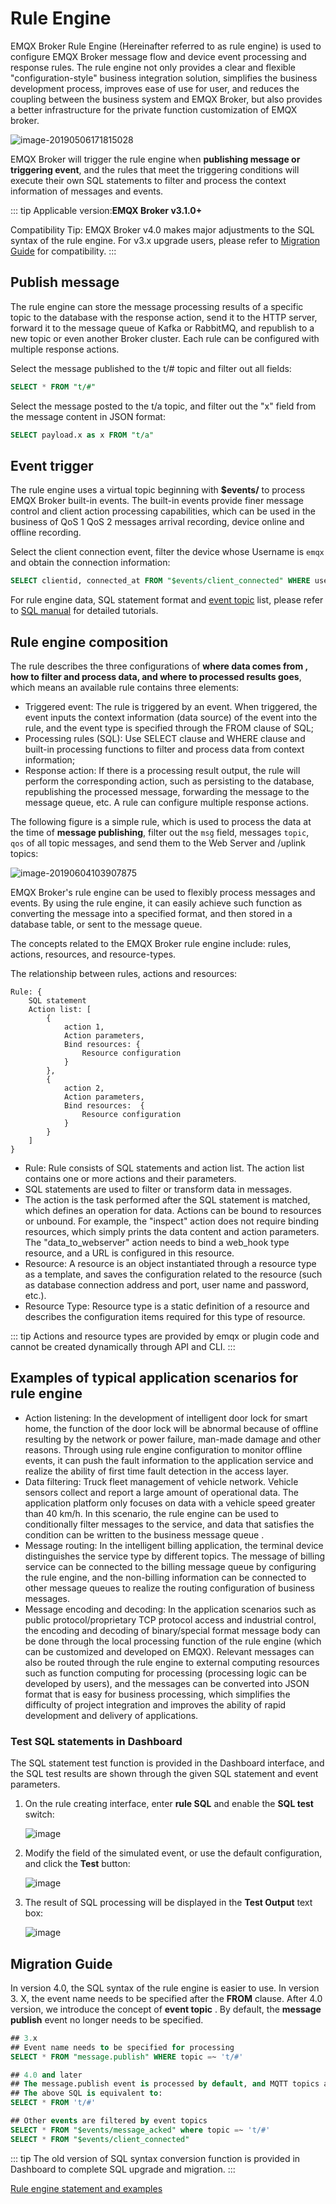 # Rule Engine

EMQX Broker Rule Engine (Hereinafter referred to as rule engine) is used to configure EMQX Broker message flow and device event processing and response rules. The rule engine not only provides a clear and flexible "configuration-style" business integration solution, simplifies the business development process, improves ease of use for user, and reduces the coupling between the business system and EMQX Broker, but also provides a better infrastructure for the private function customization of EMQX broker.

![image-20190506171815028](../assets/image-20190506171815028.jpg)

EMQX Broker will trigger the rule engine when **publishing message or triggering  event**, and the rules that meet the triggering conditions will execute their own SQL statements to filter and process the context information of messages and events.

::: tip
Applicable version:**EMQX Broker v3.1.0+**

Compatibility Tip: EMQX Broker v4.0 makes major adjustments to the SQL syntax of the rule engine. For v3.x upgrade users, please refer to  [Migration Guide](./rule-engine.md#migration-guide) for compatibility.
:::

## Publish message

The rule engine can store the message processing results of a specific topic to the database with the response action, send it to the HTTP server, forward it to the message queue of Kafka or RabbitMQ, and republish to a new topic or even another Broker cluster. Each rule can be configured with multiple response actions.

Select the message published to the t/# topic and filter out all fields:

```sql
SELECT * FROM "t/#"
```

Select the message posted to the t/a topic, and filter out the "x" field from the message content in JSON format:

```sql
SELECT payload.x as x FROM "t/a"
```

## Event trigger

The rule engine uses a virtual topic beginning with **$events/** to process EMQX Broker built-in events. The built-in events provide finer message control and client action processing capabilities, which can be used in the business of QoS 1 QoS 2 messages arrival recording, device online and offline recording.

Select the client connection event, filter the device whose Username is `emqx` and obtain the connection information:

```sql
SELECT clientid, connected_at FROM "$events/client_connected" WHERE username = 'emqx'
```

For rule engine data, SQL statement format and [event topic](#event-topics) list, please refer to [SQL manual](#sql-statement) for detailed tutorials.

## Rule engine composition

The rule describes the three configurations of **where data comes from ,  how to filter and process data, and where to processed results goes**, which means an available rule contains three elements:

- Triggered event: The rule is triggered by an event. When triggered, the event inputs the context information (data source) of the event into the rule, and the event type is specified through the FROM clause of SQL;
- Processing rules (SQL): Use SELECT clause and WHERE clause and built-in processing functions to filter and process data from context information;
- Response action: If there is a processing result output, the rule will perform the corresponding action, such as persisting to the database, republishing the processed message, forwarding the message to the message queue, etc. A rule can configure multiple response actions.

The following figure is a simple rule, which is used to process the data at the time of **message publishing**, filter out the `msg` field,  messages `topic`, ` qos` of all topic messages, and send them to the Web Server and /uplink topics:

![image-20190604103907875](../assets/image-20190604103907875.png)

EMQX Broker's rule engine can be used to flexibly process messages and events. By using the rule engine, it can easily achieve such function as converting the message into a specified format, and then stored in a database table, or sent to the message queue.

The concepts related to the EMQX Broker rule engine include: rules, actions, resources, and resource-types.

The relationship between rules, actions and resources:
```
Rule: {
    SQL statement
    Action list: [
        {
            action 1,
            Action parameters,
            Bind resources: {
                Resource configuration
            }
        },
        {
            action 2,
            Action parameters,
            Bind resources:  {
                Resource configuration
            }
        }
    ]
}
```
- Rule: Rule consists of SQL statements and action list. The action list contains one or more actions and their parameters.
- SQL statements are used to filter or transform data in messages.
- The action is the task performed after the SQL statement is matched, which defines an operation for data.
  Actions can be bound to resources or unbound. For example, the "inspect" action does not require binding resources, which simply prints the data content and action parameters. The "data_to_webserver" action needs to bind a web_hook type resource, and a URL is configured in this resource.
- Resource: A resource is an object instantiated through a resource type as a template, and saves the configuration related to the resource (such as database connection address and port, user name and password, etc.).
- Resource Type: Resource type is a static definition of a resource and describes the configuration items required for this type of resource.

::: tip
Actions and resource types are provided by emqx or plugin code and cannot be created dynamically through API and CLI.
:::

## Examples of typical application scenarios for rule engine

- Action listening: In the development of intelligent door lock for smart home, the function of the door lock will be abnormal because of offline resulting by the network or power failure, man-made damage and other reasons. Through using rule engine configuration to monitor offline events, it can push the fault information to the application service and realize the ability of first time fault detection in the access layer.
- Data filtering: Truck fleet management of vehicle network. Vehicle sensors collect and report a large amount of operational data. The application platform only focuses on data with a vehicle speed greater than 40 km/h. In this scenario, the rule engine can be used to conditionally filter messages to the service, and data that satisfies the condition can be written to the business message queue .
- Message routing: In the intelligent billing application, the terminal device distinguishes the service type by different topics. The message of billing service can be connected to the billing message queue by configuring the rule engine, and the non-billing information can be connected to other message queues to realize the routing configuration of business messages.
- Message encoding and decoding: In the application scenarios such as public protocol/proprietary TCP protocol access and industrial control, the encoding and decoding of binary/special format message body can be done through the local processing function of the rule engine (which can be customized and developed on EMQX). Relevant messages can also be routed through the rule engine to external computing resources such as function computing for processing (processing logic can be developed by users), and the messages can be converted into JSON format that is easy for business processing, which simplifies the difficulty of project integration and improves the ability of rapid development and delivery of applications.

### Test SQL statements in Dashboard
The SQL statement test function is provided in the Dashboard interface, and the SQL test results are shown through the given SQL statement and event parameters.

1.  On the rule creating interface, enter **rule SQL** and enable the **SQL test** switch:

    ![image](../assets/sql-test-1@2x.png)

2. Modify the field of the simulated event, or use the default configuration, and click the **Test** button:

   ![image](../assets/sql-test-2@2x.png)

3. The result of SQL processing will be displayed in the **Test Output** text box:

   ![image](../assets/sql-test-3@2x.png)

## Migration Guide

In version 4.0, the SQL syntax of the rule engine is easier to use. In version 3. X, the event name needs to be specified after the **FROM** clause. After 4.0 version, we introduce the concept of **event topic** . By default, the **message publish** event no longer needs to be specified. 

```sql
## 3.x
## Event name needs to be specified for processing
SELECT * FROM "message.publish" WHERE topic =~ 't/#'

## 4.0 and later
## The message.publish event is processed by default, and MQTT topics are filtered directly after FROM
## The above SQL is equivalent to:
SELECT * FROM 't/#'

## Other events are filtered by event topics
SELECT * FROM "$events/message_acked" where topic =~ 't/#'
SELECT * FROM "$events/client_connected"
```

::: tip
The old version of SQL syntax conversion function is provided in Dashboard to complete SQL upgrade and migration. 
:::

[Rule engine statement and examples](rule-engine_grammar_and_examples.md)
